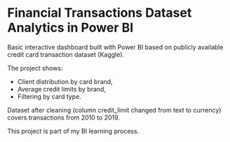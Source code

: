 # Financial Transactions Dataset Analytics in Power BI

Basic interactive dashboard built with Power BI based on publicly available credit card transaction dataset (Kaggle).

The project shows:
- Client distribution by card brand,
- Average credit limits by brand,
- Filtering by card type.

Dataset after cleaning (column credit_limit changed from text to currency) covers transactions from 2010 to 2019.

This project is part of my BI learning process.
